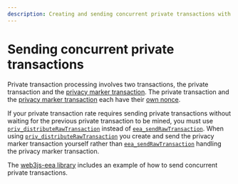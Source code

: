 ```yaml
---
description: Creating and sending concurrent private transactions with Hyperledger Besu
---
```


# Sending concurrent private transactions

Private transaction processing involves two transactions, the private transaction and the [privacy marker transaction]. 
The private transaction and the [privacy marker transaction] each have their [own nonce].

If your private transaction rate requires sending private transactions without waiting for the previous
private transaction to be mined, you must use [`priv_distributeRawTransaction`](../../Reference/API-Methods.md#priv_distributerawtransaction) 
instead of [`eea_sendRawTransaction`](../../Reference/API-Methods.md#eea_sendrawtransaction). When 
using [`priv_distributeRawTransaction`](../../Reference/API-Methods.md#priv_distributerawtransaction) 
you create and send the privacy marker transaction yourself rather than [`eea_sendRawTransaction`](../../Reference/API-Methods.md#eea_sendrawtransaction) 
handling the privacy marker transaction. 

The [web3js-eea library](https://github.com/PegaSysEng/web3js-eea/blob/master/example/concurrentPrivateTransactions/concurrentPrivateTransactions.js)
includes an example of how to send concurrent private transactions.

<!-- links ---->

[privacy marker transaction]: ../../Concepts/Privacy/Private-Transaction-Processing.md
[own nonce]: ../../Concepts/Privacy/Private-Transactions.md#nonces